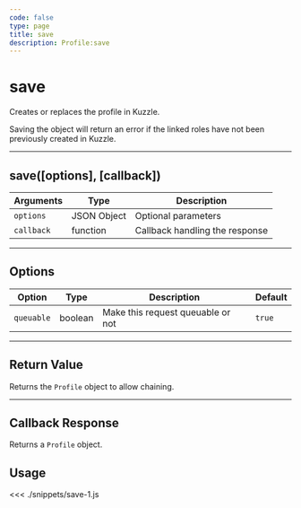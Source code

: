 ```yaml
---
code: false
type: page
title: save
description: Profile:save
---
```


# save

Creates or replaces the profile in Kuzzle.

<div class="alert alert-warning">
Saving the object will return an error if the linked roles have not been previously created in Kuzzle.
</div>

---

## save([options], [callback])

| Arguments  | Type        | Description                    |
| ---------- | ----------- | ------------------------------ |
| `options`  | JSON Object | Optional parameters            |
| `callback` | function    | Callback handling the response |

---

## Options

| Option     | Type    | Description                       | Default |
| ---------- | ------- | --------------------------------- | ------- |
| `queuable` | boolean | Make this request queuable or not | `true`  |

---

## Return Value

Returns the `Profile` object to allow chaining.

---

## Callback Response

Returns a `Profile` object.

## Usage

<<< ./snippets/save-1.js
